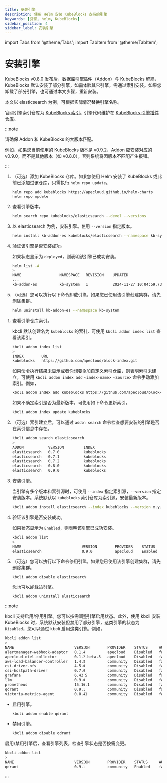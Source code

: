 ```yaml
---
title: 安装引擎
description: 使用 Helm 安装 KubeBlocks 支持的引擎
keywords: [引擎, helm, KubeBlocks]
sidebar_position: 4
sidebar_label: 安装引擎
---
```


import Tabs from '@theme/Tabs';
import TabItem from '@theme/TabItem';

# 安装引擎

KubeBlocks v0.8.0 发布后，数据库引擎插件（Addon）与 KubeBlocks 解耦，KubeBlocks 默认安装了部分引擎，如需体验其它引擎，需通过索引安装。如果您卸载了部分引擎，也可通过本文步骤，重新安装。

本文以 elasticsearch 为例，可根据实际情况替换引擎名称。

官网引擎索引仓库为 [KubeBlocks 索引](https://github.com/apecloud/block-index)。引擎代码维护在 [KubeBlocks 引擎插件仓库](https://github.com/apecloud/kubeblocks-addons)。

:::note

请确保 Addon 和 KubeBlocks 的大版本匹配。

例如，如果您当前使用的 KubeBlocks 版本是 v0.9.2，Addon 应安装对应的 v0.9.0，而不是其他版本（如 v0.8.0），否则系统将因版本不匹配产生报错。

:::

<Tabs>

<TabItem value="Helm" label="Helm" default>

1. （可选）添加 KubeBlocks 仓库。如果您使用 Helm 安装了 KubeBlocks 或此前已添加过该仓库，只需执行 `helm repo update`。

   ```bash
   helm repo add kubeblocks https://apecloud.github.io/helm-charts
   helm repo update
   ```

2. 查看引擎版本。

   ```bash
   helm search repo kubeblocks/elasticsearch --devel --versions
   ```

3. 以 elasticsearch 为例，安装引擎。使用 `--version` 指定版本。

   ```bash
   helm install kb-addon-es kubeblocks/elasticsearch --namespace kb-system --create-namespace --version x.y.z
   ```

4. 验证该引擎是否安装成功。

   如果状态显示为 `deployed`，则表明该引擎已成功安装。

   ```bash
   helm list -A
   >
   NAME                 NAMESPACE	REVISION	UPDATED                                	STATUS  	 CHART                             APP VERSION
   ...
   kb-addon-es          kb-system	1       	2024-11-27 10:04:59.730127 +0800 CST   	deployed	 elasticsearch-0.9.0               	8.8.2   
   ```

5. （可选）您可以执行以下命令卸载引擎。如果您已使用该引擎创建集群，请先删除集群。

   ```bash
   helm uninstall kb-addon-es --namespace kb-system
   ```

</TabItem>

<TabItem value="kbcli" label="kbcli">

1. 查看引擎仓库索引。

   kbcli 默认创建名为 `kubeblocks` 的索引，可使用 `kbcli addon index list` 查看该索引。

   ```bash
   kbcli addon index list
   >
   INDEX        URL
   kubeblocks   https://github.com/apecloud/block-index.git 
   ```

   如果命令执行结果未显示或者你想要添加自定义索引仓库，则表明索引未建立，可使用 `kbcli addon index add <index-name> <source>` 命令手动添加索引。例如，

   ```bash
   kbcli addon index add kubeblocks https://github.com/apecloud/block-index.git
   ```

   如果不确定索引是否为最新版本，可使用如下命令更新索引。

   ```bash
   kbcli addon index update kubeblocks
   ```

2. （可选）索引建立后，可以通过 `addon search` 命令检查想要安装的引擎是否在索引信息中存在。

   ```bash
   kbcli addon search elasticsearch
   >
   ADDON           VERSION         INDEX
   elasticsearch   0.7.0           kubeblocks
   elasticsearch   0.7.1           kubeblocks
   elasticsearch   0.7.2           kubeblocks
   elasticsearch   0.8.0           kubeblocks
   elasticsearch   0.9.0           kubeblocks
   ```

3. 安装引擎。

   当引擎有多个版本和索引源时，可使用 `--index` 指定索引源，`--version` 指定安装版本。系统默认以 `kubeblocks` 索引仓库为索引源，安装最新版本。

   ```bash
   kbcli addon install elasticsearch --index kubeblocks --version x.y.z
   ```

4. 验证该引擎是否安装成功。

   如果状态显示为 `Enabled`，则表明该引擎已成功安装。

   ```bash
   kbcli addon list
   >
   NAME                           VERSION        PROVIDER    STATUS     AUTO-INSTALL
   elasticsearch                  0.9.0          apecloud    Enabled    true
   ```

5. （可选）您可以执行以下命令停用引擎。如果您已使用该引擎创建集群，请先删除集群。

   ```bash
   kbcli addon disable elasticsearch
   ```

   您也可以卸载该引擎。

   ```bash
   kbcli addon uninstall elasticsearch
   ```

:::note

kbcli 支持启用/停用引擎。您可以按需调整引擎启用状态。此外，使用 kbcli 安装 KubeBlocks 时，系统默认安装但禁用了部分引擎，这类引擎的状态为 `Disabled`，您可以通过 kbcli 启用这类引擎。例如，

```bash
kbcli addon list
>
NAME                           VERSION        PROVIDER    STATUS     AUTO-INSTALL
alertmanager-webhook-adaptor   0.1.4          apecloud    Disabled   false
apecloud-otel-collector        0.1.2-beta.3   apecloud    Disabled   false
aws-load-balancer-controller   1.4.8          community   Disabled   false
csi-driver-nfs                 4.5.0          community   Disabled   false
csi-hostpath-driver            0.7.0          community   Disabled   false
grafana                        6.43.5         community   Disabled   false
llm                            0.9.0          community   Disabled   false
prometheus                     15.16.1        community   Disabled   false
qdrant                         0.9.1          community   Disabled   false
victoria-metrics-agent         0.8.41         community   Disabled   false
```

* 启用引擎。

   ```bash
   kbcli addon enable qdrant
   ```

* 禁用引擎。

   ```bash
   kbcli addon disable qdrant
   ```

启用/禁用引擎后，查看引擎列表，检查引擎状态是否按需变更。

```bash
kbcli addon list
>
NAME                           VERSION        PROVIDER    STATUS     AUTO-INSTALL
qdrant                         0.9.1          community   Enabled    false
```

:::

</TabItem>

</Tabs>
